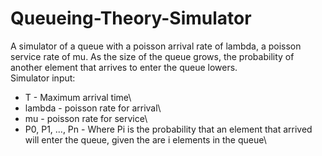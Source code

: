 # Queueing-Theory-Simulator
A simulator of a queue with a poisson arrival rate of lambda, a poisson service rate of mu. As the size of the queue grows, the probability of another element that arrives to enter the queue lowers.\
Simulator input:
* T - Maximum arrival time\
* lambda - poisson rate for arrival\
* mu - poisson rate for service\
* P0, P1, ..., Pn - Where Pi is the probability that an element that arrived will enter the queue, given the are i elements in the queue\
